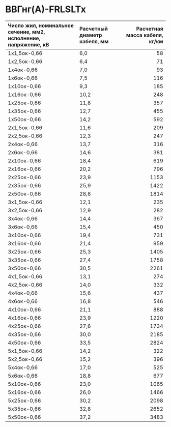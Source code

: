 # ВВГнг(А)-FRLSLTx

| Число жил, номинальное сечение, мм2, исполнение, напряжение, кВ   | Расчетный диаметр кабеля, мм   |   Расчетная масса кабеля, кг/км |
|:------------------------------------------------------------------|:-------------------------------|--------------------------------:|
| 1х1,5ок-0,66                                                      | 6,0                            |                              58 |
| 1х2,5ок-0,66                                                      | 6,4                            |                              71 |
| 1х4ок-0,66                                                        | 7,0                            |                              93 |
| 1х6ок-0,66                                                        | 7,5                            |                             116 |
| 1х10ок-0,66                                                       | 9,3                            |                             185 |
| 1х16ок-0,66                                                       | 10,2                           |                             248 |
| 1х25ок-0,66                                                       | 11,8                           |                             357 |
| 1х35ок-0,66                                                       | 12,7                           |                             455 |
| 1х50ок-0,66                                                       | 14,2                           |                             592 |
| 2х1,5ок-0,66                                                      | 11,6                           |                             209 |
| 2х2,5ок-0,66                                                      | 12,3                           |                             247 |
| 2х4ок-0,66                                                        | 13,7                           |                             316 |
| 2х6ок-0,66                                                        | 14,6                           |                             381 |
| 2х10ок-0,66                                                       | 18,4                           |                             619 |
| 2х16ок-0,66                                                       | 20,2                           |                             796 |
| 2х25ок-0,66                                                       | 23,9                           |                            1153 |
| 2х35ок-0,66                                                       | 25,9                           |                            1422 |
| 2х50ок-0,66                                                       | 28,8                           |                            1814 |
| 3х1,5ок-0,66                                                      | 12,1                           |                             235 |
| 3х2,5ок-0,66                                                      | 12,9                           |                             282 |
| 3х4ок-0,66                                                        | 14,4                           |                             367 |
| 3х6ок-0,66                                                        | 15,4                           |                             450 |
| 3х10ок-0,66                                                       | 19,4                           |                             731 |
| 3х16ок-0,66                                                       | 21,4                           |                             959 |
| 3х25ок-0,66                                                       | 25,3                           |                            1405 |
| 3х35ок-0,66                                                       | 27,4                           |                            1758 |
| 3х50ок-0,66                                                       | 30,5                           |                            2261 |
| 4х1,5ок-0,66                                                      | 13,1                           |                             274 |
| 4х2,5ок-0,66                                                      | 14,0                           |                             332 |
| 4х4ок-0,66                                                        | 15,6                           |                             437 |
| 4х6ок-0,66                                                        | 16,8                           |                             546 |
| 4х10ок-0,66                                                       | 21,1                           |                             888 |
| 4х16ок-0,66                                                       | 23,9                           |                            1220 |
| 4х25ок-0,66                                                       | 27,6                           |                            1734 |
| 4х35ок-0,66                                                       | 30,0                           |                            2185 |
| 4х50ок-0,66                                                       | 33,5                           |                            2824 |
| 5х1,5ок-0,66                                                      | 14,2                           |                             322 |
| 5х2,5ок-0,66                                                      | 15,2                           |                             396 |
| 5х4ок-0,66                                                        | 17,0                           |                             525 |
| 5х6ок-0,66                                                        | 18,8                           |                             677 |
| 5х10ок-0,66                                                       | 23,0                           |                            1065 |
| 5х16ок-0,66                                                       | 26,0                           |                            1466 |
| 5х25ок-0,66                                                       | 30,2                           |                            2098 |
| 5х35ок-0,66                                                       | 32,8                           |                            2652 |
| 5х50ок-0,66                                                       | 37,2                           |                            3483 |